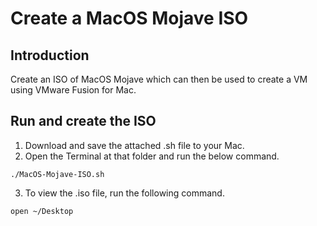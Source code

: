 # Create a MacOS Mojave ISO
## Introduction
Create an ISO of MacOS Mojave which can then be used to create a VM using VMware Fusion for Mac.

## Run and create the ISO 
1. Download and save the attached .sh file to your Mac.
2. Open the Terminal at that folder and run the below command.

`./MacOS-Mojave-ISO.sh`

3. To view the .iso file, run the following command.

`open ~/Desktop`
